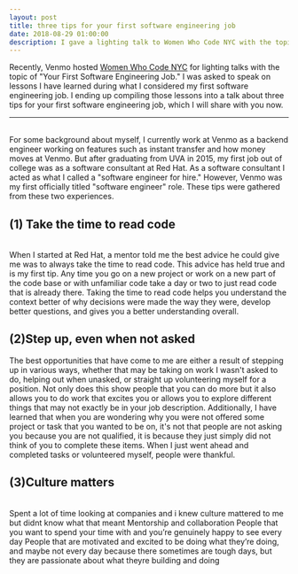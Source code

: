 ```yaml
---
layout: post
title: three tips for your first software engineering job
date: 2018-08-29 01:00:00
description: I gave a lighting talk to Women Who Code NYC with the topic of "Your First Software Engineering Job" and decided to write it down
---
```


Recently, Venmo hosted <a href="https://www.meetup.com/WomenWhoCodeNYC/">Women Who Code NYC</a> for lighting talks with the topic of "Your First Software Engineering Job."  I was asked to speak on lessons I have learned during what I considered my first software engineering job.  I ending up compiling those lessons into a talk about three tips for your first software engineering job, which I will share with you now.
<br>
<hr>
<br>
For some background about myself, I currently work at Venmo as a backend engineer working on features such as instant transfer and how money moves at Venmo.  But after graduating from UVA in 2015, my first job out of college was as a software consultant at Red Hat.  As a software consultant I acted as what I called a "software engineer for hire."  However, Venmo was my first officially titled "software engineer" role.  These tips were gathered from these two experiences.
<br>
<h2>(1) Take the time to read code</h2>
<br>
When I started at Red Hat, a mentor told me the best advice he could give me was to always take the time to read code.  This advice has held true and is my first tip.  Any time you go on a new project or work on a new part of the code base or with unfamiliar code take a day or two to just read code that is already there.  Taking the time to read code helps you understand the context better of why decisions were made the way they were, develop better questions, and gives you a better understanding overall.
<br>
<h2>(2)Step up, even when not asked</h2>
The best opportunities that have come to me are either a result of stepping up in various ways, whether that may be taking on work I wasn't asked to do, helping out when unasked, or straight up volunteering myself for a position.  Not only does this show people that you can do more but it also allows you to do work that excites you or allows you to explore different things that may not exactly be in your job description.  Additionally, I have learned that when you are wondering why you were not offered some project or task that you wanted to be on, it's not that people are not asking you because you are not qualified, it is because they just simply did not think of you to complete these items.  When I just went ahead and completed tasks or volunteered myself, people were thankful.
<br>
<h2>(3)Culture matters</h2>
<br>
Spent a lot of time looking at companies and i knew culture mattered to me but didnt know what that meant
Mentorship and collaboration
People that you want to spend your time with and you’re genuinely happy to see every day
People that are motivated and excited to be doing what they’re doing, and maybe not every day because there sometimes are tough days, but they are passionate about what theyre building and doing
